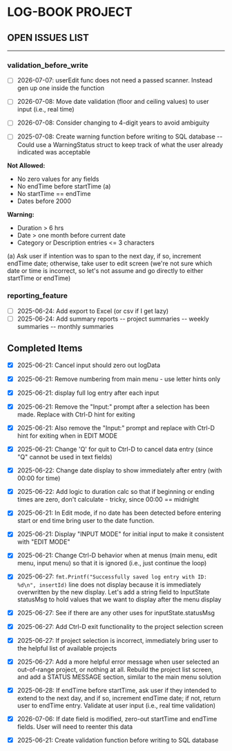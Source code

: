 # LOG-BOOK PROJECT
## OPEN ISSUES LIST
---------------------------------------------------------------------------------------------------
### validation_before_write

- [ ] 2026-07-07: userEdit func does not need a passed scanner. Instead gen up one inside the function 

- [ ] 2026-07-08: Move date validation (floor and ceiling values) to user input (i.e., real time)

- [ ] 2026-07-08: Consider changing to 4-digit years to avoid ambiguity

- [ ] 2025-07-08: Create warning function before writing to SQL database
                  -- Could use a WarningStatus struct to keep track of what the user already
                     indicated was acceptable

**Not Allowed:**
- No zero values for any fields
- No endTime before startTime (a)
- No startTime == endTime
- Dates before 2000

**Warning:**
- Duration > 6 hrs
- Date > one month before current date
- Category or Description entries <= 3 characters

(a) Ask user if intention was to span to the next day, if so, increment endTime date; otherwise, take
user to edit screen (we're not sure which date or time is incorrect, so let's not assume and go
directly to either startTime or endTime)

### reporting_feature
- [ ] 2025-06-24: Add export to Excel (or csv if I get lazy)
- [ ] 2025-06-24: Add summary reports
                    -- project summaries
                    -- weekly summaries
                    -- monthly summaries

## Completed Items
- [x] 2025-06-21: Cancel input should zero out logData

- [x] 2025-06-21: Remove numbering from main menu - use letter hints only

- [x] 2025-06-21: display full log entry after each input

- [x] 2025-06-21: Remove the "Input:" prompt after a selection has been made. Replace with Ctrl-D
                  hint for exiting

- [x] 2025-06-21: Also remove the "Input:" prompt and replace with Ctrl-D hint for exiting when in
                  EDIT MODE
- [x] 2025-06-21: Change 'Q' for quit to Ctrl-D to cancel data entry (since "Q" cannot be used in
                  text fields)

- [x] 2025-06-22: Change date display to show immediately after entry (with 00:00 for time)

- [x] 2025-06-22: Add logic to duration calc so that if beginning or ending times are zero, don't
                  calculate - tricky, since 00:00 == midnight

- [x] 2025-06-21: In Edit mode, if no date has been detected before entering start or end time
                  bring user to the date function. 

- [x] 2025-06-21: Display "INPUT MODE" for initial input to make it consistent with "EDIT MODE"

- [x] 2025-06-21: Change Ctrl-D behavior when at menus (main menu, edit menu, input menu) so that
                  it is ignored (i.e., just continue the loop)

- [x] 2025-06-27: `fmt.Printf("Successfully saved log entry with ID: %d\n", insertId)` line does
                  not display because it is immediately overwritten by the new display. Let's add
                  a string field to InputState statusMsg to hold values that we want to display
                  after the menu display 

- [x] 2025-06-27: See if there are any other uses for inputState.statusMsg

- [x] 2025-06-27: Add Ctrl-D exit functionality to the project selection screen

- [x] 2025-06-27: If project selection is incorrect, immediately bring user to the helpful list of
                  available projects

- [x] 2025-06-27: Add a more helpful error message when user selected an out-of-range project, or
                  nothing at all. Rebuild the project list screen, and add a STATUS MESSAGE
                  section, similar to the main menu solution

- [x] 2025-06-28: If endTime before startTime, ask user if they intended to extend to the next day,
                  and if so, increment endTime date; if not, return user to endTime entry. Validate
                  at user input (i.e., real time validation)

- [x] 2026-07-06: If date field is modified, zero-out startTime and endTime fields. User will need
                  to reenter this data

- [x] 2025-06-21: Create validation function before writing to SQL database
